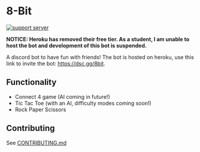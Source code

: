 # 8-Bit

[![support server](https://discord.com/api/guilds/770895120886661130/embed.png)](https://discord.com/invite/VPPrpmQ44q)

**NOTICE: Heroku has removed their free tier. As a student, I am unable to host the bot and development of this bot is suspended.**

A discord bot to have fun with friends! The bot is hosted on heroku, use this link to invite the bot: https://dsc.gg/8bit.

## Functionality

 - Connect 4 game (AI coming in future!)
 - Tic Tac Toe (with an AI, difficulty modes coming soon!)
 - Rock Paper Scissors

## Contributing

See [CONTRIBUTING.md](CONTRIBUTING.md)
